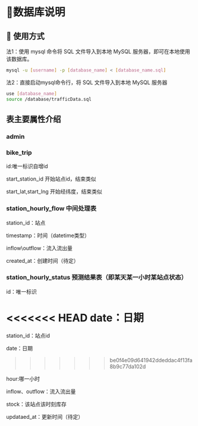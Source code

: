 # :bookmark_tabs:数据库说明
## :sparkler: 使用方式
法1：使用 mysql 命令将 SQL 文件导入到本地 MySQL 服务器，即可在本地使用该数据库。
```bash
mysql -u [username] -p [database_name] < [database_name.sql]
```
法2：直接启动mysql命令行，将 SQL 文件导入到本地 MySQL 服务器
```bash
use [database_name]
source /database/trafficData.sql
```
## 表主要属性介绍
### admin
### bike_trip
id:唯一标识自增id

start_station_id 开始站点id，结束类似

start_lat,start_lng 开始经纬度，结束类似
### station_hourly_flow 中间处理表
station_id：站点

timestamp：时间（datetime类型）

inflow\outflow：流入流出量

created_at：创建时间（待定）
### station_hourly_status 预测结果表（即某天某一小时某站点状态）

id：唯一标识

<<<<<<< HEAD
date：日期
=======
station_id：站点id

date：日期

>>>>>>> be0f4e09d641942ddeddac4f13fa8b9c77da102d

hour:哪一小时

inflow、outflow：流入流出量

stock：该站点该时刻库存

updataed_at：更新时间（待定）
